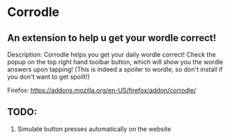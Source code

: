 # Corrodle
## An extension to help u get your wordle correct!

Description: Corrodle helps you get your daily wordle correct! Check the popup on the top right hand toolbar button, which will show you the wordle answers upon tapping! (This is indeed a spoiler to wordle, so don't install if you don't want to get spoilt!)

Firefox: https://addons.mozilla.org/en-US/firefox/addon/corrodle/

## TODO:
1. Simulate button presses automatically on the website